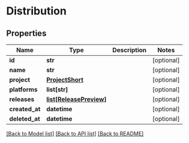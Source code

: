# Distribution

## Properties
Name | Type | Description | Notes
------------ | ------------- | ------------- | -------------
**id** | **str** |  | [optional] 
**name** | **str** |  | [optional] 
**project** | [**ProjectShort**](ProjectShort.md) |  | [optional] 
**platforms** | **list[str]** |  | [optional] 
**releases** | [**list[ReleasePreview]**](ReleasePreview.md) |  | [optional] 
**created_at** | **datetime** |  | [optional] 
**deleted_at** | **datetime** |  | [optional] 

[[Back to Model list]](../README.md#documentation-for-models) [[Back to API list]](../README.md#documentation-for-api-endpoints) [[Back to README]](../README.md)


